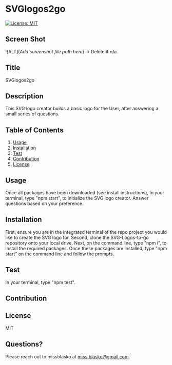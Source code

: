 # SVGlogos2go
[![License: MIT](https://img.shields.io/badge/License-MIT-yellow.svg)](https://opensource.org/licenses/MIT)
## Screen Shot
  
  ![ALT](*Add screenshot file path here*) -> Delete if n/a.
## Title
  SVGlogos2go
## Description
  This SVG logo creator builds a basic logo for the User, after answering a small series of questions.
## Table of Contents
1. [Usage](#usage)
2. [Installation](#installation)
3. [Test](#test)
4. [Contribution](#contribution)
5. [License](#license)
## Usage
  Once all packages have been downloaded (see install instructions), In your terminal, type "npm start", to initialize the SVG logo creator. Answer questions based on your preference.
## Installation
  First, ensure you are in the integrated terminal of the repo project you would like to create the SVG logo for. Second, clone the SVG-Logos-to-go repository onto your local drive. Next, on the command line, type "npm i", to install the required packages. Once these packages are installed, type "npm start" on the command line and follow the prompts.
## Test
  In your terminal, type "npm test".
## Contribution
  
## License
  MIT
## Questions?
Please reach out to missblasko at miss.blasko@gmail.com.
  